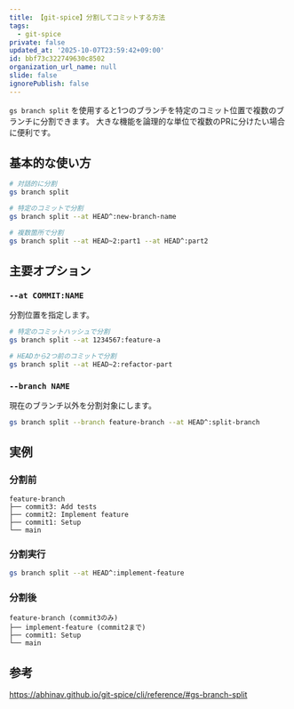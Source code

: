 ```yaml
---
title: 【git-spice】分割してコミットする方法
tags:
  - git-spice
private: false
updated_at: '2025-10-07T23:59:42+09:00'
id: bbf73c322749630c8502
organization_url_name: null
slide: false
ignorePublish: false
---
```

`gs branch split` を使用すると1つのブランチを特定のコミット位置で複数のブランチに分割できます。
大きな機能を論理的な単位で複数のPRに分けたい場合に便利です。

## 基本的な使い方

```bash
# 対話的に分割
gs branch split

# 特定のコミットで分割
gs branch split --at HEAD^:new-branch-name

# 複数箇所で分割
gs branch split --at HEAD~2:part1 --at HEAD^:part2
```

## 主要オプション

### `--at COMMIT:NAME`

分割位置を指定します。

```bash
# 特定のコミットハッシュで分割
gs branch split --at 1234567:feature-a

# HEADから2つ前のコミットで分割
gs branch split --at HEAD~2:refactor-part
```

### `--branch NAME`

現在のブランチ以外を分割対象にします。

```bash
gs branch split --branch feature-branch --at HEAD^:split-branch
```

## 実例

### 分割前

```
feature-branch
├── commit3: Add tests
├── commit2: Implement feature
├── commit1: Setup
└── main
```

### 分割実行

```bash
gs branch split --at HEAD^:implement-feature
```

### 分割後

```
feature-branch (commit3のみ)
├── implement-feature (commit2まで)
├── commit1: Setup  
└── main
```

## 参考

https://abhinav.github.io/git-spice/cli/reference/#gs-branch-split
